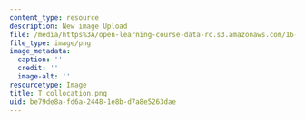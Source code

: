 ```yaml
---
content_type: resource
description: New image Upload
file: /media/https%3A/open-learning-course-data-rc.s3.amazonaws.com/16-90-computational-methods-in-aerospace-engineering-spring-2014/be79de8afd6a24481e8bd7a8e5263dae_T_collocation.png
file_type: image/png
image_metadata:
  caption: ''
  credit: ''
  image-alt: ''
resourcetype: Image
title: T_collocation.png
uid: be79de8a-fd6a-2448-1e8b-d7a8e5263dae
---
```

